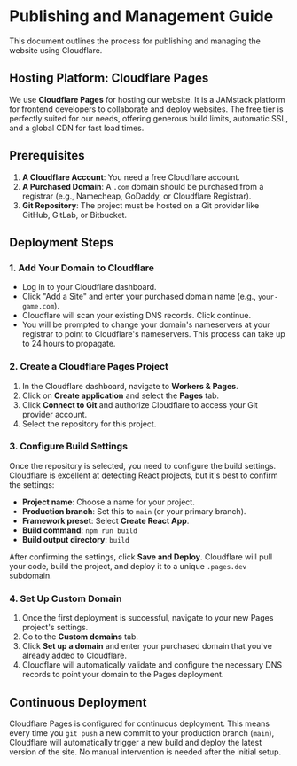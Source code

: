 # Publishing and Management Guide

This document outlines the process for publishing and managing the website using Cloudflare.

## Hosting Platform: Cloudflare Pages

We use **Cloudflare Pages** for hosting our website. It is a JAMstack platform for frontend developers to collaborate and deploy websites. The free tier is perfectly suited for our needs, offering generous build limits, automatic SSL, and a global CDN for fast load times.

## Prerequisites

1.  **A Cloudflare Account**: You need a free Cloudflare account.
2.  **A Purchased Domain**: A `.com` domain should be purchased from a registrar (e.g., Namecheap, GoDaddy, or Cloudflare Registrar).
3.  **Git Repository**: The project must be hosted on a Git provider like GitHub, GitLab, or Bitbucket.

## Deployment Steps

### 1. Add Your Domain to Cloudflare

-   Log in to your Cloudflare dashboard.
-   Click "Add a Site" and enter your purchased domain name (e.g., `your-game.com`).
-   Cloudflare will scan your existing DNS records. Click continue.
-   You will be prompted to change your domain's nameservers at your registrar to point to Cloudflare's nameservers. This process can take up to 24 hours to propagate.

### 2. Create a Cloudflare Pages Project

1.  In the Cloudflare dashboard, navigate to **Workers & Pages**.
2.  Click on **Create application** and select the **Pages** tab.
3.  Click **Connect to Git** and authorize Cloudflare to access your Git provider account.
4.  Select the repository for this project.

### 3. Configure Build Settings

Once the repository is selected, you need to configure the build settings. Cloudflare is excellent at detecting React projects, but it's best to confirm the settings:

-   **Project name**: Choose a name for your project.
-   **Production branch**: Set this to `main` (or your primary branch).
-   **Framework preset**: Select **Create React App**.
-   **Build command**: `npm run build`
-   **Build output directory**: `build`

After confirming the settings, click **Save and Deploy**. Cloudflare will pull your code, build the project, and deploy it to a unique `.pages.dev` subdomain.

### 4. Set Up Custom Domain

1.  Once the first deployment is successful, navigate to your new Pages project's settings.
2.  Go to the **Custom domains** tab.
3.  Click **Set up a domain** and enter your purchased domain that you've already added to Cloudflare.
4.  Cloudflare will automatically validate and configure the necessary DNS records to point your domain to the Pages deployment.

## Continuous Deployment

Cloudflare Pages is configured for continuous deployment. This means every time you `git push` a new commit to your production branch (`main`), Cloudflare will automatically trigger a new build and deploy the latest version of the site. No manual intervention is needed after the initial setup.